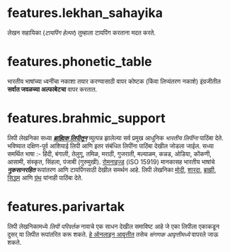 # features.lekhan_sahayika

लेखन सहायिका (_टायपिंग हेल्पर_) तुम्हाला टायपिंग करताना मदत करते.

# features.phonetic_table

भारतीय भाषांच्या ध्वनींचा नकाशा तयार करण्यासाठी वापर कोष्टक (किंवा लिप्यंतरण नकाशे) इंग्रजीतील **सर्वात जवळच्या अल्फाबेटचा** वापर करतात.

# features.brahmic_support

लिपी लेखनिका सध्या **_[ब्राह्मिक लिपीतून](links:/langs/Brahmic)_** व्युत्पन्न झालेल्या सर्व प्रमुख आधुनिक _भारतीय लिपींना_ पाठिंबा देते. भविष्यात दक्षिण-पूर्व आशियाई लिपी आणि इतर संबंधित लिपींना पाठिंबा देखील जोडला जाईल. सध्या समर्थित भाषा :- हिंदी, बंगाली, तेलुगू, तमिळ, मराठी, गुजराती, मल्याळम, कन्नड, ओडिया, कोंकणी, आसामी, संस्कृत, सिंहला, पंजाबी (गुरुमुखी). [रोमनाइज्ड](links:/langs/Romanized) (ISO 15919) मानकासह भारतीय भाषांचे **_नुकसानरहित_** रूपांतरण आणि टायपिंगसाठी देखील समर्थन आहे. लिपी लेखनिका [मोदी](links:/langs/Modi), [शारदा](links:/langs/Sharada), [ब्राह्मी](links:/langs/Brahmi), [सिद्धम](links:/langs/Siddham) आणि [ग्रंथ](links:/langs/Granth) यांनाही पाठिंबा देते.

# features.parivartak

लिपी लेखनिकामध्ये _लिपी परिवर्तक_ नावाचे एक साधन देखील समाविष्ट आहे जे एका लिपीला एकाकडून दुसर् या लिपीत रूपांतरित करू शकते. [हे ऑनलाइन आवृत्तीत](links:/mukhya/web_app) तसेच _संगणक आवृत्तीमध्ये_ वापरले जाऊ शकते.
